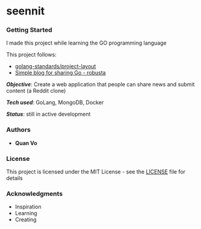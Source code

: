 # seennit

### Getting Started
I made this project while learning the GO programming language 

This project follows:
- [golang-standards/project-layout](https://github.com/golang-standards/project-layout)
- [Simple blog for sharing Go - robusta](https://github.com/pthethanh/robusta)

***Objective***: Create a web application that people can share news and submit content (a Reddit clone)

***Tech used***: GoLang, MongoDB, Docker

***Status***: still in active development


### Authors

* **Quan Vo** 


### License

This project is licensed under the MIT License - see the [LICENSE](LICENSE) file for details


### Acknowledgments
* Inspiration
* Learning
* Creating
